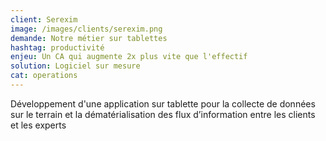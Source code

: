 ```yaml
---
client: Serexim
image: /images/clients/serexim.png
demande: Notre métier sur tablettes
hashtag: productivité
enjeu: Un CA qui augmente 2x plus vite que l'effectif
solution: Logiciel sur mesure
cat: operations
---
```

Développement d'une application sur tablette pour la collecte de données sur le terrain et la dématérialisation des flux d’information entre les clients et les experts

